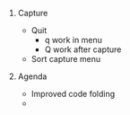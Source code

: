 
1) Capture
    * Quit 
        * q work in menu
        * Q work  after capture
    * Sort capture menu

2) Agenda
    * Improved code folding
    * 


